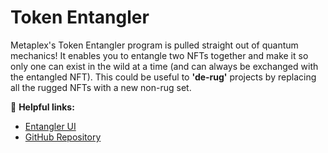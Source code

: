 # Token Entangler

Metaplex's Token Entangler program is pulled straight out of quantum mechanics! It enables you to entangle two NFTs together and make it so only one can exist in the wild at a time (and can always be exchanged with the entangled NFT). This could be useful to **'de-rug'** projects by replacing all the rugged NFTs with a new non-rug set.

🔗 **Helpful links:**

- [Entangler UI](https://github.com/metaplex-foundation/token-entangler-ui)
- [GitHub Repository](https://github.com/metaplex-foundation/metaplex-program-library/tree/master/token-entangler)

